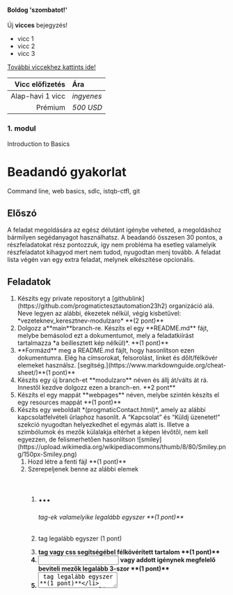 #### Boldog 'szombatot!'
Új **vicces** bejegyzés!

- vicc 1
- vicc 2
- vicc 3

[További viccekhez kattints ide!](https://www.google.com)

| Vicc előfizetés | Ára |
| ---------------:|:-----|
| Alap-havi 1 vicc | *ingyenes* |
| Prémium | *500 USD* |

### 1. modul
Introduction to Basics
# Beadandó gyakorlat
Command line, web basics, sdlc, istqb-ctfl, git
## Előszó
A feladat megoldására az egész délutánt igénybe veheted, a megoldáshoz bármilyen segédanyagot használhatsz. A beadandó összesen 30 pontos, a részfeladatokat rész pontozzuk, így nem probléma ha esetleg valamelyik részfeladatot kihagyod mert nem tudod, nyugodtan menj tovább. A feladat lista végén van egy extra feladat, melynek elkészítése opcionális.
## Feladatok

<ol>
<li>Készíts egy private repositoryt a [githublink](https://github.com/progmatictesztautomation23h2) organizáció alá. Neve legyen az alábbi, ékezetek nélkül, végig kisbetűvel: *vezeteknev_keresztnev-modulzaro*  **(2 pont)**</li>
<li>Dolgozz a**main**branch-re. Készíts el egy **README.md** fájt, melybe bemásolod ezt a dokumentumot, mely a feladatkiírást tartalmazza *a beillesztett kép nélkül)*. **(1 pont)**</li>
<li>**Formázd** meg a README.md fájlt, hogy hasonlítson ezen dokumentumra. Elég ha címsorokat, felsorolást, linket és dőlt/félkövér elemeket használsz. [segítség.](https://www.markdownguide.org/cheat-sheet/)**(1 pont)**</li>
<li>Készíts egy új branch-et **modulzaro** néven és állj át/válts át rá. Innestől kezdve dolgozz ezen a branch-en. **2 pont**</li>
<li>Készíts el egy mappát **webpages** néven, melybe szintén készíts el egy resources mappát **(1 pont)**</li>
<li>Készíts egy weboldalt *(progmaticContact.html)*, amely az alábbi kapcsolatfelvételi űrlaphoz hasonlít. A “Kapcsolat” és “Küldj üzenetet!” szekció nyugodtan helyezkedhet el egymás alatt is. Illetve a szimbólumok és mezők külalakja eltérhet a képen lévőtől, nem kell egyezzen, de felismerhetően hasonlítson ![smiley](https://upload.wikimedia.org/wikipediacommons/thumb/8/80/Smiley.png/150px-Smiley.png)
      <ol>
		<li>Hozd létre a fenti fájl **(1 pont)**</li>
		<li>Szerepeljenek benne az alábbi elemek 
			<ol/>
				<li><h1>...<h6> tag-ek valamelyike legalább egyszer **(1 pont)**</li>
				<li><p> tag legalább egyszer (1 pont)</li>
				<li><strong> tag vagy css segítségébel félkövérített tartalom **(1 pont)**</li>
				<li><input type=”text”> vagy addott igénynek megfelelő beviteli mezők legalább 3-szor **(1 pont)**</li>
				<li><textarea> tag legalább egyszer **(1 pont)**</li>
				<li><input type=”submit”> tag legalább egyszer **(1 pont)**</li>
				<li>3 kép a megfelelő méretben a telefonszámhoz, emailhez, címhez a resources mappából használva **(1 pont)**</li>
				<li>a cím előtti kép kattintható és kattintás hatására betölti új lapon a Google Maps-ot a szükséges címmel **(2 pont)**</li>
			</ol>
		</li>
		<li>A “KÜLDÉS” gombra kattintva navigáljon el egy másik oldalra (progmaticContactConfirmation.html), melyen egy “Köszönjük megkeresését, kollégáink hamarosan felveszik Önnel a kapcsolatot!” szöveg szerepel. **(2 pont)**
			<ol>
				<li>Ezen oldalon szerepeljenek az alábbi elemek
				<ol>
					<li><h1> tag-ek segítségével a címsor **(1 pont)**</li>
					<li>letöltött tetszőleges háttérkép alkalmazása, mely a resources könyvtárba került letöltésre **(1 pont)**</li>
				</ol>
				</li>
			</ol>
		</li>
		</li>CSS beállításokkal formázd meg az oldalakat **(1 pont)**<li>
		</li>A CSS beállításokat rakd külön, progmatic.css fájlba és hivatkozz rá a html fájlban **(1 pont)**</li>
	</ol>		
</li>
<li>Tegyük fel, hogy a fejlesztési vezető kitalálta, hogy a weboldal jelenlegi struktúráján még lehetne javítani, és készüljön egy kezdőlap (*index.html*), ahol egy üdvözlőszöveg és egy gomb található. A gombra való kattintásra átnavigál a weboldal a progmaticContact.html oldalra.
	<ol> 
		<li>index.html néven a kezdőlap létrehozása **(0.5 pont)**</li>
		<li>szerepel egy h1-es tag-ek között  lévő  “Üdvözlünk a Progmatic-nál” szöveg és egy gomb “Kapcsolatfelvétel” felirattal **(0.5 pont)**</li>
		<li>tetszőleges háttérkép alkalmazása **(0.5 pont)**</li>
		<li>navigálás működik a gombra kattintva  **(0.5 pont)**</li>
	</ol>
</li>
<li>A webalkalmazás minden oldalán szerepel a Progmatic logo-ja, mely kattintható és kattintás hatására a kezdőlap, az index.html töltődik be.**(1 pont)**</li>
<li>Töltsd fel a branch-edre a munkádat és ellenőrizd le a github.com felületen, hogy látod-e. **(2 pont)**</li>
<li>A kód jól szervezett, a weboldal és a README.md esztétikus **(2 pont)**</li>
<li>(Extra szorgalmi pont) Easter egg beépítése a weboldalba, valamint leírás hozzáadása a README.md-be, hogy hogyan érjük el. **(1 pont)**</li>
</ol>
</li>

 

